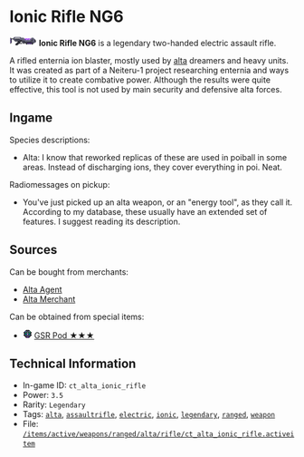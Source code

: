 # Ionic Rifle NG6

<img src="https://raw.githubusercontent.com/Ceterai/Enternia/main/items/active/weapons/ranged/alta/rifle/ct_alta_ionic_rifle.png" alt="Ionic Rifle NG6 icon" loading="lazy" height=16px width="auto" /> **Ionic Rifle NG6** is a legendary two-handed electric assault rifle.

A rifled enternia ion blaster, mostly used by [alta](https://ceterai.github.io/MyEnternia/Wiki/Tags/Alta) dreamers and heavy units.  
It was created as part of a Neiteru-1 project researching enternia and ways to utilize it to create combative power. Although the results were quite effective, this tool is not used by main security and defensive alta forces.

## Ingame

Species descriptions:

- Alta: I know that reworked replicas of these are used in poiball in some areas. Instead of discharging ions, they cover everything in poi. Neat.

Radiomessages on pickup:

- You've just picked up an alta weapon, or an "energy tool", as they call it. According to my database, these usually have an extended set of features. I suggest reading its description.

## Sources

Can be bought from merchants:

- [Alta Agent](https://ceterai.github.io/MyEnternia/Wiki/AltaAgent)
- [Alta Merchant](https://ceterai.github.io/MyEnternia/Wiki/AltaMerchant)

Can be obtained from special items:

- <img src="https://raw.githubusercontent.com/Ceterai/Enternia/main/items/active/alta/loot/other/gsr.png" alt="GSR Pod ★★★ icon" loading="lazy" height=16px width="auto" /> [GSR Pod ★★★](https://ceterai.github.io/MyEnternia/Wiki/GSRPod)

## Technical Information

- In-game ID: `ct_alta_ionic_rifle`
- Power: `3.5`
- Rarity: `Legendary`
- Tags: [`alta`](https://ceterai.github.io/MyEnternia/Wiki/Tags/Alta), [`assaultrifle`](https://ceterai.github.io/MyEnternia/Wiki/Tags/Assaultrifle), [`electric`](https://ceterai.github.io/MyEnternia/Wiki/Tags/Electric), [`ionic`](https://ceterai.github.io/MyEnternia/Wiki/Tags/Ionic), [`legendary`](https://ceterai.github.io/MyEnternia/Wiki/Tags/Legendary), [`ranged`](https://ceterai.github.io/MyEnternia/Wiki/Tags/Ranged), [`weapon`](https://ceterai.github.io/MyEnternia/Wiki/Tags/Weapon)
- File: [`/items/active/weapons/ranged/alta/rifle/ct_alta_ionic_rifle.activeitem`](https://github.com/Ceterai/Enternia/blob/main/items/active/weapons/ranged/alta/rifle/ct_alta_ionic_rifle.activeitem)
